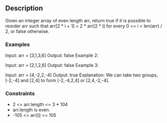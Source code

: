 ## Description

Given an integer array of even length arr, return true if it is possible to reorder arr such that arr[2 * i + 1] = 2 * arr[2 * i] for every 0 <= i < len(arr) / 2, or false otherwise.

 
### Examples

Input: arr = [3,1,3,6]
Output: false
Example 2:

Input: arr = [2,1,2,6]
Output: false
Example 3:

Input: arr = [4,-2,2,-4]
Output: true
Explanation: We can take two groups, [-2,-4] and [2,4] to form [-2,-4,2,4] or [2,4,-2,-4].
 
### Constraints

- 2 <= arr.length <= 3 * 104
- arr.length is even.
- -105 <= arr[i] <= 105